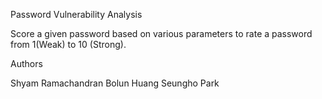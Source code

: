 Password Vulnerability Analysis

Score a given password based on various parameters to rate a password from 1(Weak) to 10 (Strong).

Authors

Shyam Ramachandran
Bolun Huang
Seungho Park
